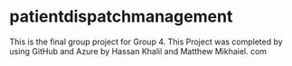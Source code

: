﻿# patientdispatchmanagement
This is the final group project for Group 4.  This Project was completed by using GitHub and Azure by Hassan Khalil and Matthew Mikhaiel.
com
